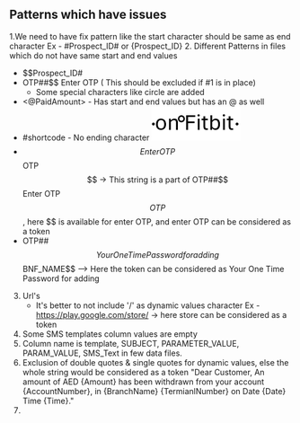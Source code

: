 ## Patterns which have issues
1.We need to have fix pattern like the start character should be same as end character
  Ex - #Prospect_ID# or {Prospect_ID}
2. Different Patterns in files which do not have same start and end values
  * $$Prospect_ID# 
  * OTP##$$ Enter OTP ( This should be excluded if #1 is in place)
    * Some special characters like circle are added
  * <@PaidAmount> - Has start and end values but has an @ as well
  *  #shortcode - No ending character
![img_1.png](img_1.png)
  * $$Enter OTP $$OTP$$ -> This string is a part of OTP##$$Enter OTP $$OTP$$, here $$ is available for enter OTP, and enter OTP can be considered as a token
  * OTP##$$Your One Time Password for adding $$BNF_NAME$$ --> Here the token can be considered as Your One Time Password for adding 
3. Url's
   * It's better to not include '/' as dynamic values character
      Ex -https://play.google.com/store/ -> here store can be considered as a token
4. Some SMS templates column values are empty
5. Column name is template, SUBJECT, PARAMETER_VALUE, PARAM_VALUE, SMS_Text in few data files.
6. Exclusion of double quotes & single quotes for dynamic values, else the whole string would be considered as a token
   "Dear Customer, An amount of AED {Amount} has been withdrawn from your account {AccountNumber}, in {BranchName} {TermianlNumber} on Date {Date} Time {Time}."
7. 
